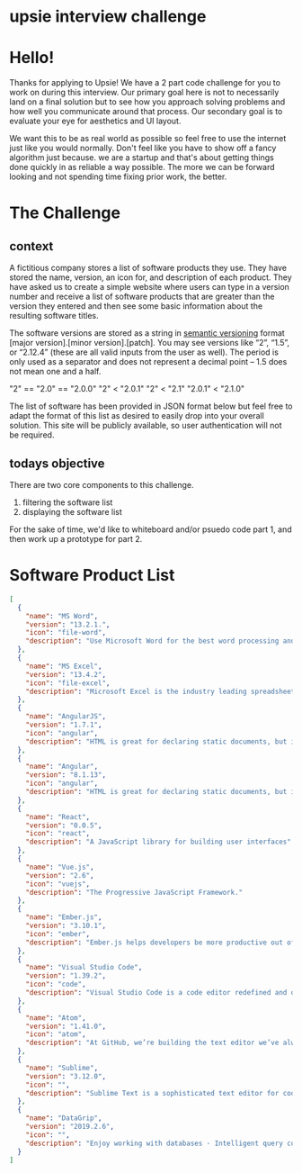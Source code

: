 # upsie interview challenge

# Hello!

Thanks for applying to Upsie! We have a 2 part code challenge for you to work on during this interview. Our primary goal here is not to necessarily land on a final solution but to see how you approach solving problems and how well you communicate around that process. Our secondary goal is to evaluate your eye for aesthetics and UI layout.

We want this to be as real world as possible so feel free to use the internet just like you would normally. Don't feel like you have to show off a fancy algorithm just because. we are a startup and that's about getting things done quickly in as reliable a way possible. The more we can be forward looking and not spending time fixing prior work, the better.

# The Challenge

## context

A fictitious company stores a list of software products they use. They have stored the name, version, an icon for, and description of each product. They have asked us to create a simple website where users can type in a version number and receive a list of software products that are greater than the version they entered and then see some basic information about the resulting software titles.

The software versions are stored as a string in [semantic versioning](https://semver.org/) format [major version].[minor version].[patch]. You may see versions like “2”, “1.5”, or “2.12.4” (these are all valid inputs from the user as well). The period is only used as a separator and does not represent a decimal point – 1.5 does not mean one and a half.

"2" == "2.0" == "2.0.0"
"2" < "2.0.1"
"2" < "2.1"
"2.0.1" < "2.1.0"

The list of software has been provided in JSON format below but feel free to adapt the format of this list as desired to easily drop into your overall solution. This site will be publicly available, so user authentication will not be required.

## todays objective

There are two core components to this challenge.

1. filtering the software list
2. displaying the software list

For the sake of time, we'd like to whiteboard and/or psuedo code part 1, and then work up a prototype for part 2.

# Software Product List

```json
[
  {
    "name": "MS Word",
    "version": "13.2.1.",
    "icon": "file-word",
    "description": "Use Microsoft Word for the best word processing and document creation. Find out how document collaboration and editing tools can help polish your Word docs"
  },
  {
    "name": "MS Excel",
    "version": "13.4.2",
    "icon": "file-excel",
    "description": "Microsoft Excel is the industry leading spreadsheet program, a powerful data visualization and analysis tool. Take your analytics to the next level with Excel."
  },
  {
    "name": "AngularJS",
    "version": "1.7.1",
    "icon": "angular",
    "description": "HTML is great for declaring static documents, but it falters when we try to use it for declaring dynamic views in web-applications. AngularJS lets you extend HTML vocabulary for your application. The resulting environment is extraordinarily expressive, readable, and quick to develop."
  },
  {
    "name": "Angular",
    "version": "8.1.13",
    "icon": "angular",
    "description": "HTML is great for declaring static documents, but it falters when we try to use it for declaring dynamic views in web-applications. AngularJS lets you extend HTML vocabulary for your application. The resulting environment is extraordinarily expressive, readable, and quick to develop."
  },
  {
    "name": "React",
    "version": "0.0.5",
    "icon": "react",
    "description": "A JavaScript library for building user interfaces"
  },
  {
    "name": "Vue.js",
    "version": "2.6",
    "icon": "vuejs",
    "description": "The Progressive JavaScript Framework."
  },
  {
    "name": "Ember.js",
    "version": "3.10.1",
    "icon": "ember",
    "description": "Ember.js helps developers be more productive out of the box. Designed with developer ergonomics in mind, its friendly APIs help you get your job done—fast."
  },
  {
    "name": "Visual Studio Code",
    "version": "1.39.2",
    "icon": "code",
    "description": "Visual Studio Code is a code editor redefined and optimized for building and debugging modern web and cloud applications.  Visual Studio Code is free and available on your favorite platform - Linux, macOS, and Windows."
  },
  {
    "name": "Atom",
    "version": "1.41.0",
    "icon": "atom",
    "description": "At GitHub, we’re building the text editor we’ve always wanted: hackable to the core, but approachable on the first day without ever touching a config file. We can’t wait to see what you build with it."
  },
  {
    "name": "Sublime",
    "version": "3.12.0",
    "icon": "",
    "description": "Sublime Text is a sophisticated text editor for code, markup and prose. You'll love the slick user interface, extraordinary features and amazing performance."
  },
  {
    "name": "DataGrip",
    "version": "2019.2.6",
    "icon": "",
    "description": "Enjoy working with databases · Intelligent query console · Efficient schema navigation · Explain plan · Smart code completion · On-the-fly analysis and quick-fixes."
  }
]
```
